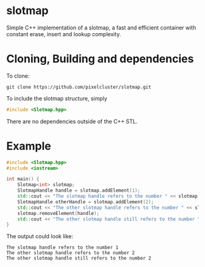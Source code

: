 # slotmap
Simple C++ implementation of a slotmap, a fast and efficient container with constant erase, insert and lookup complexity.

# Cloning, Building and dependencies
To clone:
```
git clone https://github.com/pixelcluster/slotmap.git
```
To include the slotmap structure, simply
```c++
#include <Slotmap.hpp>
```  
There are no dependencies outside of the C++ STL.
# Example
```c++
#include <Slotmap.hpp>
#include <iostream>

int main() {
    Slotmap<int> slotmap;
    SlotmapHandle handle = slotmap.addElement(1);
    std::cout << "The slotmap handle refers to the number " << slotmap[handle] << "\n";
    SlotmapHandle otherHandle = slotmap.addElement(2);
    std::cout << "The other slotmap handle refers to the number " << slotmap[otherHandle] << "\n";
    slotmap.removeElement(handle);
    std::cout << "The other slotmap handle still refers to the number " << slotmap[otherHandle] << "\n";
}
```  
The output could look like:
```
The slotmap handle refers to the number 1
The other slotmap handle refers to the number 2
The other slotmap handle still refers to the number 2
```
